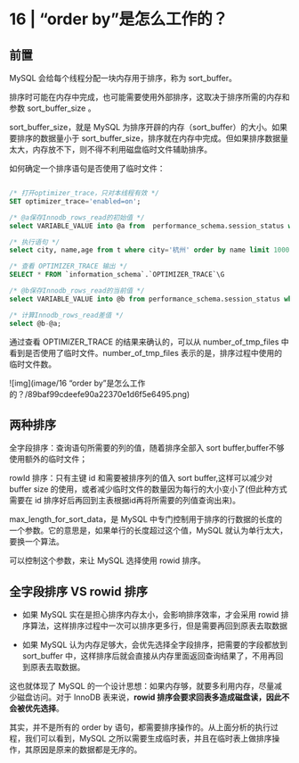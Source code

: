 # 16 | “order by”是怎么工作的？

## 前置

MySQL 会给每个线程分配一块内存用于排序，称为 sort_buffer。



排序时可能在内存中完成，也可能需要使用外部排序，这取决于排序所需的内存和参数 sort_buffer_size 。

sort_buffer_size，就是 MySQL 为排序开辟的内存（sort_buffer）的大小。如果要排序的数据量小于 sort_buffer_size，排序就在内存中完成。但如果排序数据量太大，内存放不下，则不得不利用磁盘临时文件辅助排序。



如何确定一个排序语句是否使用了临时文件：

```sql

/* 打开optimizer_trace，只对本线程有效 */
SET optimizer_trace='enabled=on'; 

/* @a保存Innodb_rows_read的初始值 */
select VARIABLE_VALUE into @a from  performance_schema.session_status where variable_name = 'Innodb_rows_read';

/* 执行语句 */
select city, name,age from t where city='杭州' order by name limit 1000; 

/* 查看 OPTIMIZER_TRACE 输出 */
SELECT * FROM `information_schema`.`OPTIMIZER_TRACE`\G

/* @b保存Innodb_rows_read的当前值 */
select VARIABLE_VALUE into @b from performance_schema.session_status where variable_name = 'Innodb_rows_read';

/* 计算Innodb_rows_read差值 */
select @b-@a;
```

通过查看 OPTIMIZER_TRACE 的结果来确认的，可以从 number_of_tmp_files 中看到是否使用了临时文件。number_of_tmp_files 表示的是，排序过程中使用的临时文件数。

![img](image/16  “order by”是怎么工作的？/89baf99cdeefe90a22370e1d6f5e6495.png)



## 两种排序

全字段排序：查询语句所需要的列的值，随着排序全部入 sort buffer,buffer不够使用额外的临时文件； 

rowId 排序：只有主键 id 和需要被排序列的值入 sort buffer,这样可以减少对 buffer size 的使用，或者减少临时文件的数量因为每行的大小变小了(但此种方式需要在 id 排序好后再回到主表根据id再将所需要的列值查询出来)。



max_length_for_sort_data，是 MySQL 中专门控制用于排序的行数据的长度的一个参数。它的意思是，如果单行的长度超过这个值，MySQL 就认为单行太大，要换一个算法。



可以控制这个参数，来让 MySQL 选择使用 rowid 排序。





## 全字段排序 VS rowid 排序

- 如果 MySQL 实在是担心排序内存太小，会影响排序效率，才会采用 rowid 排序算法，这样排序过程中一次可以排序更多行，但是需要再回到原表去取数据

- 如果 MySQL 认为内存足够大，会优先选择全字段排序，把需要的字段都放到 sort_buffer 中，这样排序后就会直接从内存里面返回查询结果了，不用再回到原表去取数据。

这也就体现了 MySQL 的一个设计思想：如果内存够，就要多利用内存，尽量减少磁盘访问。对于 InnoDB 表来说，**rowid 排序会要求回表多造成磁盘读，因此不会被优先选择**。





其实，并不是所有的 order by 语句，都需要排序操作的。从上面分析的执行过程，我们可以看到，MySQL 之所以需要生成临时表，并且在临时表上做排序操作，其原因是原来的数据都是无序的。